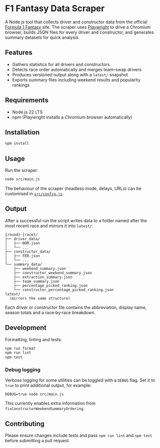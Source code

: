 # F1 Fantasy Data Scraper

A Node.js tool that collects driver and constructor data from the official [Formula 1 Fantasy](https://fantasy.formula1.com/) site. The scraper uses [Playwright](https://playwright.dev/) to drive a Chromium browser, builds JSON files for every driver and constructor, and generates summary datasets for quick analysis.

## Features

- Gathers statistics for all drivers and constructors
- Detects race order automatically and merges team–swap drivers
- Produces versioned output along with a `latest/` snapshot
- Exports summary files including weekend results and popularity rankings

## Requirements

- Node.js 22 LTS
- npm (Playwright installs a Chromium browser automatically)

## Installation

```bash
npm install
```

## Usage

Run the scraper:

```bash
node src/main.js
```

The behaviour of the scraper (headless mode, delays, URLs) can be customised in [`src/config.js`](src/config.js).

## Output

After a successful run the script writes data to a folder named after the most recent race and mirrors it into `latest/`:

```
{round}-{race}/
├── driver_data/
│   ├── NOR.json
│   └── ...
├── constructor_data/
│   ├── FER.json
│   └── ...
└── summary_data/
    ├── weekend_summary.json
    ├── constructor_weekend_summary.json
    ├── extraction_summary.json
    ├── team_summary.json
    ├── percentage_picked_ranking.json
    └── constructor_percentage_picked_ranking.json
latest/
  (mirrors the same structure)
```

Each driver or constructor file contains the abbreviation, display name, season totals and a race‑by‑race breakdown.

## Development

Formatting, linting and tests:

```bash
npm run format
npm run lint
npm test
```

### Debug logging

Verbose logging for some utilities can be toggled with a `DEBUG` flag. Set it to `true` to print additional output, for example:

```
DEBUG=true node src/main.js
```

This currently enables extra information from `fixConstructorWeekendSummaryOrdering`.

## Contributing

Please ensure changes include tests and pass `npm run lint` and `npm test` before submitting a pull request.
